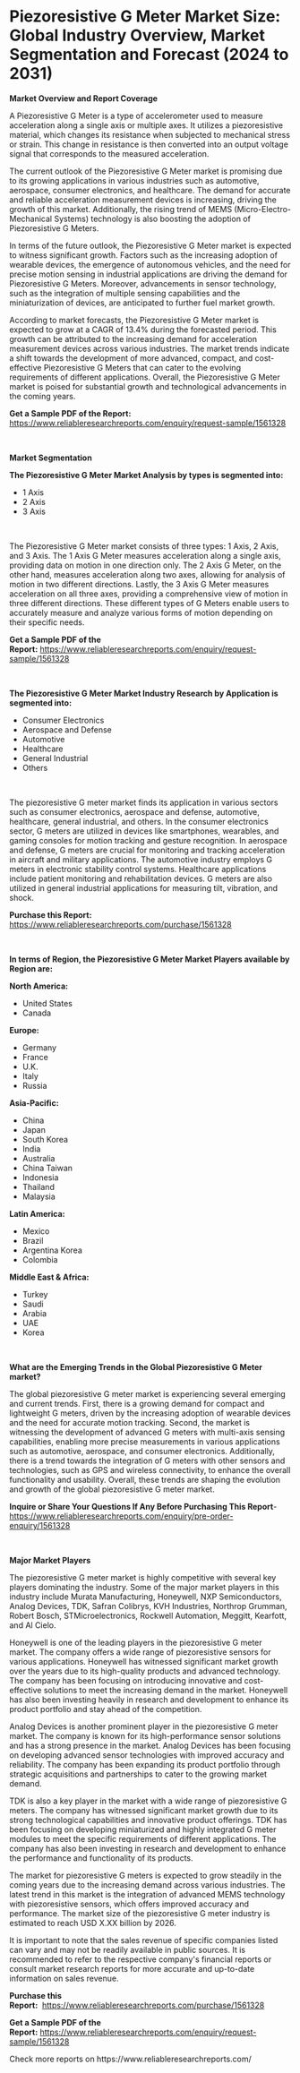 <p><h1>Piezoresistive G Meter Market Size: Global Industry Overview, Market Segmentation and Forecast (2024 to 2031)</h1></p><p><strong>Market Overview and Report Coverage</strong></p>
<p><p>A Piezoresistive G Meter is a type of accelerometer used to measure acceleration along a single axis or multiple axes. It utilizes a piezoresistive material, which changes its resistance when subjected to mechanical stress or strain. This change in resistance is then converted into an output voltage signal that corresponds to the measured acceleration.</p><p>The current outlook of the Piezoresistive G Meter market is promising due to its growing applications in various industries such as automotive, aerospace, consumer electronics, and healthcare. The demand for accurate and reliable acceleration measurement devices is increasing, driving the growth of this market. Additionally, the rising trend of MEMS (Micro-Electro-Mechanical Systems) technology is also boosting the adoption of Piezoresistive G Meters.</p><p>In terms of the future outlook, the Piezoresistive G Meter market is expected to witness significant growth. Factors such as the increasing adoption of wearable devices, the emergence of autonomous vehicles, and the need for precise motion sensing in industrial applications are driving the demand for Piezoresistive G Meters. Moreover, advancements in sensor technology, such as the integration of multiple sensing capabilities and the miniaturization of devices, are anticipated to further fuel market growth.</p><p>According to market forecasts, the Piezoresistive G Meter market is expected to grow at a CAGR of 13.4% during the forecasted period. This growth can be attributed to the increasing demand for acceleration measurement devices across various industries. The market trends indicate a shift towards the development of more advanced, compact, and cost-effective Piezoresistive G Meters that can cater to the evolving requirements of different applications. Overall, the Piezoresistive G Meter market is poised for substantial growth and technological advancements in the coming years.</p></p>
<p><strong>Get a Sample PDF of the Report:</strong> <a href="https://www.reliableresearchreports.com/enquiry/request-sample/1561328">https://www.reliableresearchreports.com/enquiry/request-sample/1561328</a></p>
<p>&nbsp;</p>
<p><strong>Market Segmentation</strong></p>
<p><strong>The Piezoresistive G Meter Market Analysis by types is segmented into:</strong></p>
<p><ul><li>1 Axis</li><li>2 Axis</li><li>3 Axis</li></ul></p>
<p>&nbsp;</p>
<p><p>The Piezoresistive G Meter market consists of three types: 1 Axis, 2 Axis, and 3 Axis. The 1 Axis G Meter measures acceleration along a single axis, providing data on motion in one direction only. The 2 Axis G Meter, on the other hand, measures acceleration along two axes, allowing for analysis of motion in two different directions. Lastly, the 3 Axis G Meter measures acceleration on all three axes, providing a comprehensive view of motion in three different directions. These different types of G Meters enable users to accurately measure and analyze various forms of motion depending on their specific needs.</p></p>
<p><strong>Get a Sample PDF of the Report:</strong>&nbsp;<a href="https://www.reliableresearchreports.com/enquiry/request-sample/1561328">https://www.reliableresearchreports.com/enquiry/request-sample/1561328</a></p>
<p>&nbsp;</p>
<p><strong>The Piezoresistive G Meter Market Industry Research by Application is segmented into:</strong></p>
<p><ul><li>Consumer Electronics</li><li>Aerospace and Defense</li><li>Automotive</li><li>Healthcare</li><li>General Industrial</li><li>Others</li></ul></p>
<p>&nbsp;</p>
<p><p>The piezoresistive G meter market finds its application in various sectors such as consumer electronics, aerospace and defense, automotive, healthcare, general industrial, and others. In the consumer electronics sector, G meters are utilized in devices like smartphones, wearables, and gaming consoles for motion tracking and gesture recognition. In aerospace and defense, G meters are crucial for monitoring and tracking acceleration in aircraft and military applications. The automotive industry employs G meters in electronic stability control systems. Healthcare applications include patient monitoring and rehabilitation devices. G meters are also utilized in general industrial applications for measuring tilt, vibration, and shock.</p></p>
<p><strong>Purchase this Report:</strong>&nbsp; <a href="https://www.reliableresearchreports.com/purchase/1561328">https://www.reliableresearchreports.com/purchase/1561328</a></p>
<p>&nbsp;</p>
<p><strong>In terms of Region, the Piezoresistive G Meter Market Players available by Region are:</strong></p>
<p>
    <p> <strong> North America: </strong>
        <ul>
            <li>United States</li>
            <li>Canada</li>
        </ul>
        </p> 
    <p> <strong> Europe: </strong>
        <ul>
            <li>Germany</li>
            <li>France</li>
            <li>U.K.</li>
            <li>Italy</li>
            <li>Russia</li>
        </ul>
        </p> 
    <p> <strong> Asia-Pacific: </strong>
        <ul>
            <li>China</li>
            <li>Japan</li>
            <li>South Korea</li>
            <li>India</li>
            <li>Australia</li>
            <li>China Taiwan</li>
            <li>Indonesia</li>
            <li>Thailand</li>
            <li>Malaysia</li>
        </ul>
        </p> 
    <p> <strong> Latin America: </strong>
        <ul>
            <li>Mexico</li>
            <li>Brazil</li>
            <li>Argentina Korea</li>
            <li>Colombia</li>
        </ul>
        </p> 
    <p> <strong> Middle East & Africa: </strong>
        <ul>
            <li>Turkey</li>
            <li>Saudi</li>
            <li>Arabia</li>
            <li>UAE</li>
            <li>Korea</li>
        </ul>
    </p>
    </p>
<p>&nbsp;</p>
<p><strong>What are the Emerging Trends in the Global Piezoresistive G Meter market?</strong></p>
<p><p>The global piezoresistive G meter market is experiencing several emerging and current trends. First, there is a growing demand for compact and lightweight G meters, driven by the increasing adoption of wearable devices and the need for accurate motion tracking. Second, the market is witnessing the development of advanced G meters with multi-axis sensing capabilities, enabling more precise measurements in various applications such as automotive, aerospace, and consumer electronics. Additionally, there is a trend towards the integration of G meters with other sensors and technologies, such as GPS and wireless connectivity, to enhance the overall functionality and usability. Overall, these trends are shaping the evolution and growth of the global piezoresistive G meter market.</p></p>
<p><strong>Inquire or Share Your Questions If Any Before Purchasing This Report</strong>- <a href="https://www.reliableresearchreports.com/enquiry/pre-order-enquiry/1561328">https://www.reliableresearchreports.com/enquiry/pre-order-enquiry/1561328</a></p>
<p>&nbsp;</p>
<p><strong>Major Market Players</strong></p>
<p><p>The piezoresistive G meter market is highly competitive with several key players dominating the industry. Some of the major market players in this industry include Murata Manufacturing, Honeywell, NXP Semiconductors, Analog Devices, TDK, Safran Colibrys, KVH Industries, Northrop Grumman, Robert Bosch, STMicroelectronics, Rockwell Automation, Meggitt, Kearfott, and Al Cielo.</p><p>Honeywell is one of the leading players in the piezoresistive G meter market. The company offers a wide range of piezoresistive sensors for various applications. Honeywell has witnessed significant market growth over the years due to its high-quality products and advanced technology. The company has been focusing on introducing innovative and cost-effective solutions to meet the increasing demand in the market. Honeywell has also been investing heavily in research and development to enhance its product portfolio and stay ahead of the competition.</p><p>Analog Devices is another prominent player in the piezoresistive G meter market. The company is known for its high-performance sensor solutions and has a strong presence in the market. Analog Devices has been focusing on developing advanced sensor technologies with improved accuracy and reliability. The company has been expanding its product portfolio through strategic acquisitions and partnerships to cater to the growing market demand.</p><p>TDK is also a key player in the market with a wide range of piezoresistive G meters. The company has witnessed significant market growth due to its strong technological capabilities and innovative product offerings. TDK has been focusing on developing miniaturized and highly integrated G meter modules to meet the specific requirements of different applications. The company has also been investing in research and development to enhance the performance and functionality of its products.</p><p>The market for piezoresistive G meters is expected to grow steadily in the coming years due to the increasing demand across various industries. The latest trend in this market is the integration of advanced MEMS technology with piezoresistive sensors, which offers improved accuracy and performance. The market size of the piezoresistive G meter industry is estimated to reach USD X.XX billion by 2026.</p><p>It is important to note that the sales revenue of specific companies listed can vary and may not be readily available in public sources. It is recommended to refer to the respective company's financial reports or consult market research reports for more accurate and up-to-date information on sales revenue.</p></p>
<p><strong>Purchase this Report:</strong>&nbsp;&nbsp;<a href="https://www.reliableresearchreports.com/purchase/1561328">https://www.reliableresearchreports.com/purchase/1561328</a></p>
<p></p>
<p><strong>Get a Sample PDF of the Report:</strong>&nbsp;<a href="https://www.reliableresearchreports.com/enquiry/request-sample/1561328">https://www.reliableresearchreports.com/enquiry/request-sample/1561328</a></p>
<p>Check more reports on https://www.reliableresearchreports.com/</p>